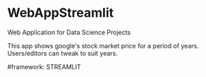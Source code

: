 # WebAppStreamlit
Web Application for Data Science Projects


This app shows google's stock market price for a period of years.
Users/editors can tweak to suit years.

#framework: STREAMLIT
